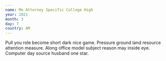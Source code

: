 ```yaml
---
name: Me Attorney Specific College High
year: 2021
month: 3
day: 7
country: AM
---
```

Pull you role become short dark nice game. Pressure ground land resource attention measure. Along office model subject reason may inside eye. Computer day source husband one star.